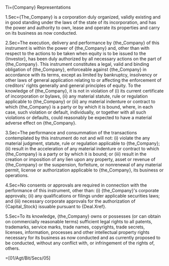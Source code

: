Ti={Company} Representations

1.Sec={The_Company} is a corporation duly organized, validly existing and in good standing under the laws of the state of its incorporation, and has the power and authority to own, lease and operate its properties and carry on its business as now conducted.

2.Sec=The execution, delivery and performance by {the_Company} of this instrument is within the power of {the_Company} and, other than with respect to the actions to be taken when equity is to be issued to the {Investor}, has been duly authorized by all necessary actions on the part of {the_Company}. This instrument constitutes a legal, valid and binding obligation of {the_Company}, enforceable against {the_Company} in accordance with its terms, except as limited by bankruptcy, insolvency or other laws of general application relating to or affecting the enforcement of creditors' rights generally and general principles of equity.  To the knowledge of {the_Company}, it is not in violation of (i) its current certificate of incorporation or bylaws, (ii) any material statute, rule or regulation applicable to {the_Company} or (iii) any material indenture or contract to which {the_Company} is a party or by which it is bound, where, in each case, such violation or default, individually, or together with all such violations or defaults, could reasonably be expected to have a material adverse effect on {the_Company}.

3.Sec=The performance and consummation of the transactions contemplated by this instrument do not and will not: (i) violate the any material judgment, statute, rule or regulation applicable to {the_Company}; (ii) result in the acceleration of any material indenture or contract to which {the_Company} is a party or by which it is bound; or (iii) result in the creation or imposition of any lien upon any property, asset or revenue of {the_Company} or the suspension, forfeiture, or nonrenewal of any material permit, license or authorization applicable to {the_Company}, its business or operations.

4.Sec=No consents or approvals are required in connection with the performance of this instrument, other than: (i) {the_Company}'s corporate approvals; (ii) any qualifications or filings under applicable securities laws; and (iii) necessary corporate approvals for the authorization of {Capital_Stock} issuable pursuant to {Deal.Xref}.

5.Sec=To its knowledge, {the_Company} owns or possesses (or can obtain on commercially reasonable terms) sufficient legal rights to all patents, trademarks, service marks, trade names, copyrights, trade secrets, licenses, information, processes and other intellectual property rights necessary for its business as now conducted and as currently proposed to be conducted, without any conflict with, or infringement of the rights of, others.

=[01/Agt/Bit/Secs/05]
